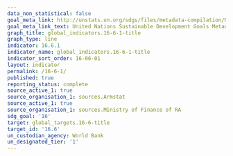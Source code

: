 ```yaml
---
data_non_statistical: false
goal_meta_link: http://unstats.un.org/sdgs/files/metadata-compilation/Metadata-Goal-16.pdf
goal_meta_link_text: United Nations Sustainable Development Goals Metadata (pdf 1361kB)
graph_title: global_indicators.16-6-1-title
graph_type: line
indicator: 16.6.1
indicator_name: global_indicators.16-6-1-title
indicator_sort_order: 16-06-01
layout: indicator
permalink: /16-6-1/
published: true
reporting_status: complete
source_active_1: true
source_organisation_1: sources.Armstat
source_active_1: true
source_organisation_1: sources.Ministry of Finance of RA
sdg_goal: '16'
target: global_targets.16-6-title
target_id: '16.6'
un_custodian_agency: World Bank
un_designated_tier: '1'
---
```

